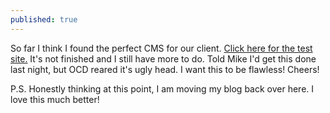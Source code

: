 ```yaml
---
published: true
---
```

So far I think I found the perfect CMS for our client. [Click here for the test site.](http://anna.nichesite.org/wp) It's not finished and I still have more to do. Told Mike I'd get this done last night, but OCD reared it's ugly head. I want this to be flawless! Cheers!

P.S. Honestly thinking at this point, I am moving my blog back over here. I love this much better!
